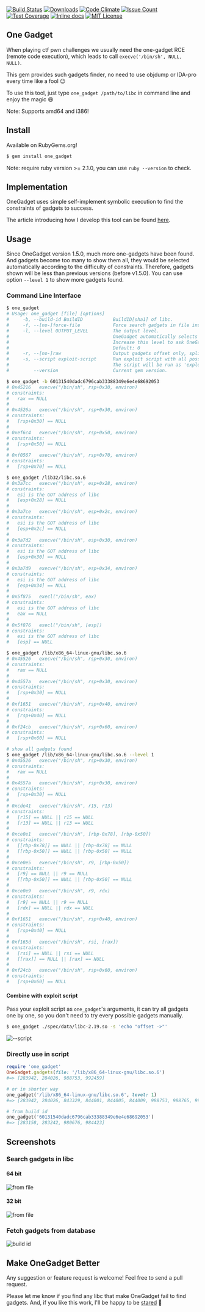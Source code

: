[![Build Status](https://travis-ci.org/david942j/one_gadget.svg?branch=master)](https://travis-ci.org/david942j/one_gadget)
[![Downloads](http://ruby-gem-downloads-badge.herokuapp.com/one_gadget?type=total&color=orange)](https://rubygems.org/gems/one_gadget)
[![Code Climate](https://codeclimate.com/github/david942j/one_gadget/badges/gpa.svg)](https://codeclimate.com/github/david942j/one_gadget)
[![Issue Count](https://codeclimate.com/github/david942j/one_gadget/badges/issue_count.svg)](https://codeclimate.com/github/david942j/one_gadget)
[![Test Coverage](https://codeclimate.com/github/david942j/one_gadget/badges/coverage.svg)](https://codeclimate.com/github/david942j/one_gadget/coverage)
[![Inline docs](https://inch-ci.org/github/david942j/one_gadget.svg?branch=master)](https://inch-ci.org/github/david942j/one_gadget)
[![MIT License](https://img.shields.io/badge/license-MIT-blue.svg)](http://choosealicense.com/licenses/mit/)

## One Gadget

When playing ctf pwn challenges we usually need the one-gadget RCE (remote code execution),
which leads to call `execve('/bin/sh', NULL, NULL)`.

This gem provides such gadgets finder, no need to use objdump or IDA-pro every time like a fool :wink:

To use this tool, just type `one_gadget /path/to/libc` in command line and enjoy the magic :laughing:

Note: Supports amd64 and i386!

## Install

Available on RubyGems.org!
```bash
$ gem install one_gadget
```

Note: require ruby version >= 2.1.0, you can use `ruby --version` to check.

## Implementation

OneGadget uses simple self-implement symbolic execution to find the constraints of gadgets to success.

The article introducing how I develop this tool can be found [here](https://david942j.blogspot.com/2017/02/project-one-gadget-in-glibc.html).

## Usage

Since OneGadget version 1.5.0,
much more one-gadgets have been found.
And gadgets become too many to show them all,
they would be selected automatically according to the difficulty of constraints.
Therefore, gadgets shown will be less than previous versions (before v1.5.0).
You can use option `--level 1` to show more gadgets found.

### Command Line Interface

```bash
$ one_gadget
# Usage: one_gadget [file] [options]
#     -b, --build-id BuildID           BuildID[sha1] of libc.
#     -f, --[no-]force-file            Force search gadgets in file instead of build id first.
#     -l, --level OUTPUT_LEVEL         The output level.
#                                      OneGadget automatically selects gadgets with higher successful probability.
#                                      Increase this level to ask OneGadget show more gadgets it found.
#                                      Default: 0
#     -r, --[no-]raw                   Output gadgets offset only, split with one space.
#     -s, --script exploit-script      Run exploit script with all possible gadgets.
#                                      The script will be run as 'exploit-script $offset'.
#         --version                    Current gem version.

$ one_gadget -b 60131540dadc6796cab33388349e6e4e68692053
# 0x45216	execve("/bin/sh", rsp+0x30, environ)
# constraints:
#   rax == NULL
#
# 0x4526a	execve("/bin/sh", rsp+0x30, environ)
# constraints:
#   [rsp+0x30] == NULL
#
# 0xef6c4	execve("/bin/sh", rsp+0x50, environ)
# constraints:
#   [rsp+0x50] == NULL
#
# 0xf0567	execve("/bin/sh", rsp+0x70, environ)
# constraints:
#   [rsp+0x70] == NULL

$ one_gadget /lib32/libc.so.6
# 0x3a7cc	execve("/bin/sh", esp+0x28, environ)
# constraints:
#   esi is the GOT address of libc
#   [esp+0x28] == NULL
#
# 0x3a7ce	execve("/bin/sh", esp+0x2c, environ)
# constraints:
#   esi is the GOT address of libc
#   [esp+0x2c] == NULL
#
# 0x3a7d2	execve("/bin/sh", esp+0x30, environ)
# constraints:
#   esi is the GOT address of libc
#   [esp+0x30] == NULL
#
# 0x3a7d9	execve("/bin/sh", esp+0x34, environ)
# constraints:
#   esi is the GOT address of libc
#   [esp+0x34] == NULL
#
# 0x5f875	execl("/bin/sh", eax)
# constraints:
#   esi is the GOT address of libc
#   eax == NULL
#
# 0x5f876	execl("/bin/sh", [esp])
# constraints:
#   esi is the GOT address of libc
#   [esp] == NULL

$ one_gadget /lib/x86_64-linux-gnu/libc.so.6
# 0x45526	execve("/bin/sh", rsp+0x30, environ)
# constraints:
#   rax == NULL
#
# 0x4557a	execve("/bin/sh", rsp+0x30, environ)
# constraints:
#   [rsp+0x30] == NULL
#
# 0xf1651	execve("/bin/sh", rsp+0x40, environ)
# constraints:
#   [rsp+0x40] == NULL
#
# 0xf24cb	execve("/bin/sh", rsp+0x60, environ)
# constraints:
#   [rsp+0x60] == NULL

# show all gadgets found
$ one_gadget /lib/x86_64-linux-gnu/libc.so.6 --level 1
# 0x45526	execve("/bin/sh", rsp+0x30, environ)
# constraints:
#   rax == NULL
#
# 0x4557a	execve("/bin/sh", rsp+0x30, environ)
# constraints:
#   [rsp+0x30] == NULL
#
# 0xcde41	execve("/bin/sh", r15, r13)
# constraints:
#   [r15] == NULL || r15 == NULL
#   [r13] == NULL || r13 == NULL
#
# 0xce0e1	execve("/bin/sh", [rbp-0x78], [rbp-0x50])
# constraints:
#   [[rbp-0x78]] == NULL || [rbp-0x78] == NULL
#   [[rbp-0x50]] == NULL || [rbp-0x50] == NULL
#
# 0xce0e5	execve("/bin/sh", r9, [rbp-0x50])
# constraints:
#   [r9] == NULL || r9 == NULL
#   [[rbp-0x50]] == NULL || [rbp-0x50] == NULL
#
# 0xce0e9	execve("/bin/sh", r9, rdx)
# constraints:
#   [r9] == NULL || r9 == NULL
#   [rdx] == NULL || rdx == NULL
#
# 0xf1651	execve("/bin/sh", rsp+0x40, environ)
# constraints:
#   [rsp+0x40] == NULL
#
# 0xf165d	execve("/bin/sh", rsi, [rax])
# constraints:
#   [rsi] == NULL || rsi == NULL
#   [[rax]] == NULL || [rax] == NULL
#
# 0xf24cb	execve("/bin/sh", rsp+0x60, environ)
# constraints:
#   [rsp+0x60] == NULL

```

#### Combine with exploit script
Pass your exploit script as `one_gadget`'s arguments, it can
try all gadgets one by one, so you don't need to try every possible gadgets manually.

```bash
$ one_gadget ./spec/data/libc-2.19.so -s 'echo "offset ->"'
```

![--script](https://github.com/david942j/one_gadget/blob/master/examples/script.png?raw=true)

### Directly use in script
```ruby
require 'one_gadget'
OneGadget.gadgets(file: '/lib/x86_64-linux-gnu/libc.so.6')
#=> [283942, 284026, 988753, 992459]

# or in shorter way
one_gadget('/lib/x86_64-linux-gnu/libc.so.6', level: 1)
#=> [283942, 284026, 843329, 844001, 844005, 844009, 988753, 988765, 992459]

# from build id
one_gadget('60131540dadc6796cab33388349e6e4e68692053')
#=> [283158, 283242, 980676, 984423]

```

## Screenshots

### Search gadgets in libc

#### 64 bit
![from file](https://github.com/david942j/one_gadget/blob/master/examples/from_file.png?raw=true)

#### 32 bit
![from file](https://github.com/david942j/one_gadget/blob/master/examples/from_file_32bit.png?raw=true)

### Fetch gadgets from database
![build id](https://github.com/david942j/one_gadget/blob/master/examples/from_build_id.png?raw=true)

## Make OneGadget Better
Any suggestion or feature request is welcome! Feel free to send a pull request.

Please let me know if you find any libc that make OneGadget fail to find gadgets.
And, if you like this work, I'll be happy to be [stared](https://github.com/david942j/one_gadget/stargazers) :grimacing:
